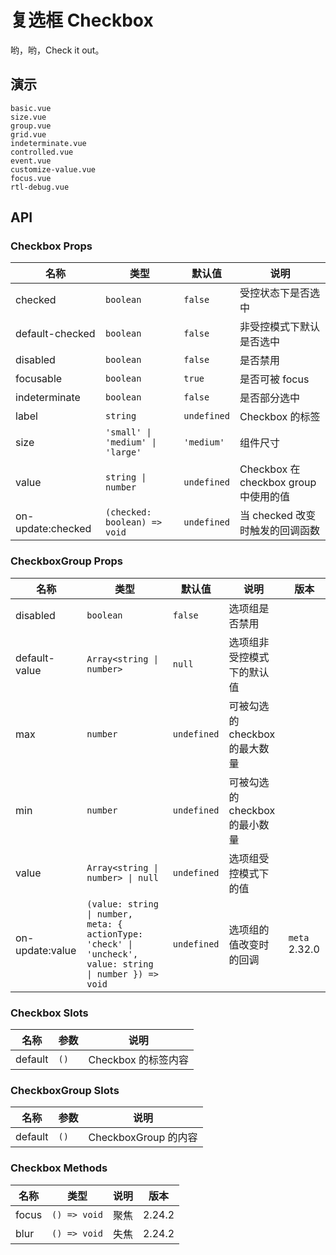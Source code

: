 # 复选框 Checkbox

哟，哟，Check it out。

## 演示

```demo
basic.vue
size.vue
group.vue
grid.vue
indeterminate.vue
controlled.vue
event.vue
customize-value.vue
focus.vue
rtl-debug.vue
```

## API

### Checkbox Props

| 名称 | 类型 | 默认值 | 说明 |
| --- | --- | --- | --- |
| checked | `boolean` | `false` | 受控状态下是否选中 |
| default-checked | `boolean` | `false` | 非受控模式下默认是否选中 |
| disabled | `boolean` | `false` | 是否禁用 |
| focusable | `boolean` | `true` | 是否可被 focus |
| indeterminate | `boolean` | `false` | 是否部分选中 |
| label | `string` | `undefined` | Checkbox 的标签 |
| size | `'small' \| 'medium' \| 'large'` | `'medium'` | 组件尺寸 |
| value | `string \| number` | `undefined` | Checkbox 在 checkbox group 中使用的值 |
| on-update:checked | `(checked: boolean) => void` | `undefined` | 当 checked 改变时触发的回调函数 |

### CheckboxGroup Props

| 名称 | 类型 | 默认值 | 说明 | 版本 |
| --- | --- | --- | --- | --- |
| disabled | `boolean` | `false` | 选项组是否禁用 |  |
| default-value | `Array<string \| number>` | `null` | 选项组非受控模式下的默认值 |  |
| max | `number` | `undefined` | 可被勾选的 checkbox 的最大数量 |  |
| min | `number` | `undefined` | 可被勾选的 checkbox 的最小数量 |  |
| value | `Array<string \| number> \| null` | `undefined` | 选项组受控模式下的值 |  |
| on-update:value | `(value: string \| number, meta: { actionType: 'check' \| 'uncheck', value: string \| number }) => void` | `undefined` | 选项组的值改变时的回调 | `meta` 2.32.0 |

### Checkbox Slots

| 名称    | 参数 | 说明                |
| ------- | ---- | ------------------- |
| default | `()` | Checkbox 的标签内容 |

### CheckboxGroup Slots

| 名称    | 参数 | 说明                 |
| ------- | ---- | -------------------- |
| default | `()` | CheckboxGroup 的内容 |

### Checkbox Methods

| 名称  | 类型         | 说明 | 版本   |
| ----- | ------------ | ---- | ------ |
| focus | `() => void` | 聚焦 | 2.24.2 |
| blur  | `() => void` | 失焦 | 2.24.2 |
